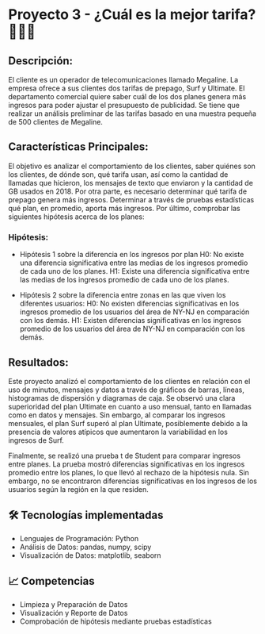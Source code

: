 # Proyecto 3 - ¿Cuál es la mejor tarifa? 🤔💲📱

## Descripción:
El cliente es un operador de telecomunicaciones llamado Megaline. La empresa ofrece a sus clientes dos tarifas de prepago, Surf y Ultimate. El departamento comercial quiere saber cuál de los dos planes genera más ingresos para poder ajustar el presupuesto de publicidad. Se tiene que realizar un análisis preliminar de las tarifas basado en una muestra pequeña de 500 clientes de Megaline.

## Características Principales:
El objetivo es analizar el comportamiento de los clientes, saber quiénes son los clientes, de dónde son, qué tarifa usan, así como la cantidad de llamadas que hicieron, los mensajes de texto que enviaron y la cantidad de GB usados en 2018. Por otra parte, es necesario determinar qué tarifa de prepago genera más ingresos. Determinar a través de pruebas estadísticas qué plan, en promedio, aporta más ingresos. Por último, comprobar las siguientes hipótesis acerca de los planes:

### Hipótesis: 
* Hipótesis 1 sobre la diferencia en los ingresos por plan
H0: No existe una diferencia significativa entre las medias de los ingresos promedio de cada uno de los planes.
H1: Existe una diferencia significativa entre las medias de los ingresos promedio de cada uno de los planes.

* Hipótesis 2 sobre la diferencia entre zonas en las que viven los diferentes usuarios:
H0: No existen diferencias significativas en los ingresos promedio de los usuarios del área de NY-NJ en comparación con los demás.
H1: Existen diferencias significativas en los ingresos promedio de los usuarios del área de NY-NJ en comparación con los demás.

## Resultados:
Este proyecto analizó el comportamiento de los clientes en relación con el uso de minutos, mensajes y datos a través de gráficos de barras, líneas, histogramas de dispersión y diagramas de caja. Se observó una clara superioridad del plan Ultimate en cuanto a uso mensual, tanto en llamadas como en datos y mensajes. Sin embargo, al comparar los ingresos mensuales, el plan Surf superó al plan Ultimate, posiblemente debido a la presencia de valores atípicos que aumentaron la variabilidad en los ingresos de Surf.

Finalmente, se realizó una prueba t de Student para comparar ingresos entre planes. La prueba mostró diferencias significativas en los ingresos promedio entre los planes, lo que llevó al rechazo de la hipótesis nula. Sin embargo, no se encontraron diferencias significativas en los ingresos de los usuarios según la región en la que residen.

## 🛠️ Tecnologías implementadas
* Lenguajes de Programación: Python
* Análisis de Datos: pandas, numpy, scipy
* Visualización de Datos: matplotlib, seaborn

## 📈 Competencias
* Limpieza y Preparación de Datos
* Visualización y Reporte de Datos
* Comprobación de hipótesis mediante pruebas estadísticas 